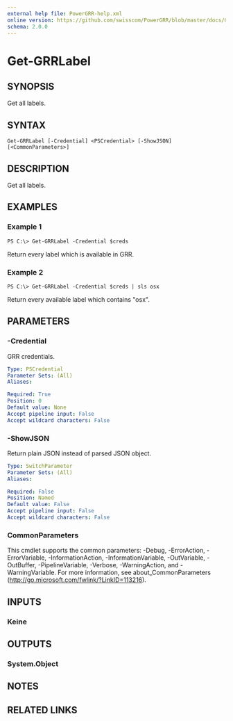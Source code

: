 ```yaml
---
external help file: PowerGRR-help.xml
online version: https://github.com/swisscom/PowerGRR/blob/master/docs/Get-GRRLabel.md
schema: 2.0.0
---
```


# Get-GRRLabel

## SYNOPSIS
Get all labels.

## SYNTAX

```
Get-GRRLabel [-Credential] <PSCredential> [-ShowJSON] [<CommonParameters>]
```

## DESCRIPTION
Get all labels.

## EXAMPLES

### Example 1
```
PS C:\> Get-GRRLabel -Credential $creds
```

Return every label which is available in GRR.

### Example 2
```
PS C:\> Get-GRRLabel -Credential $creds | sls osx
```

Return every available label which contains "osx".

## PARAMETERS

### -Credential
GRR credentials.

```yaml
Type: PSCredential
Parameter Sets: (All)
Aliases: 

Required: True
Position: 0
Default value: None
Accept pipeline input: False
Accept wildcard characters: False
```

### -ShowJSON
Return plain JSON instead of parsed JSON object.

```yaml
Type: SwitchParameter
Parameter Sets: (All)
Aliases: 

Required: False
Position: Named
Default value: False
Accept pipeline input: False
Accept wildcard characters: False
```

### CommonParameters
This cmdlet supports the common parameters: -Debug, -ErrorAction, -ErrorVariable, -InformationAction, -InformationVariable, -OutVariable, -OutBuffer, -PipelineVariable, -Verbose, -WarningAction, and -WarningVariable. For more information, see about_CommonParameters (http://go.microsoft.com/fwlink/?LinkID=113216).

## INPUTS

### Keine

## OUTPUTS

### System.Object

## NOTES

## RELATED LINKS

